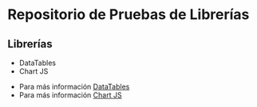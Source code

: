 # Repositorio de Pruebas de Librerías
## Librerías
- DataTables
- Chart JS

* Para más información [DataTables](https://datatables.net/)
* Para más información [Chart JS](https://www.chartjs.org/)